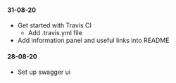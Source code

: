 #### 31-08-20
* Get started with Travis CI
    * Add .travis.yml file
* Add information panel and useful links into README

#### 28-08-20
* Set up swagger ui